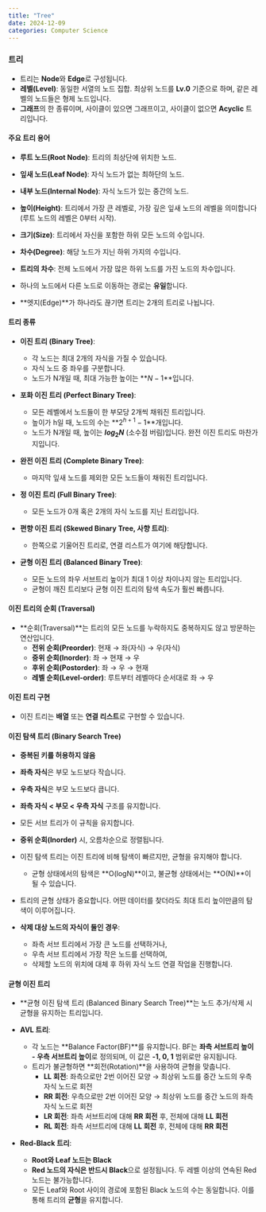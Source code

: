 ```yaml
---
title: "Tree"
date: 2024-12-09
categories: Computer Science
---
```


### 트리

- 트리는 **Node**와 **Edge**로 구성됩니다.
- **레벨(Level)**: 동일한 서열의 노드 집합. 최상위 노드를 **Lv.0** 기준으로 하며, 같은 레벨의 노드들은 형제 노드입니다.
- **그래프**의 한 종류이며, 사이클이 있으면 그래프이고, 사이클이 없으면 **Acyclic** 트리입니다.

#### 주요 트리 용어

- **루트 노드(Root Node)**: 트리의 최상단에 위치한 노드.
- **잎새 노드(Leaf Node)**: 자식 노드가 없는 최하단의 노드.
- **내부 노드(Internal Node)**: 자식 노드가 있는 중간의 노드.
- **높이(Height)**: 트리에서 가장 큰 레벨로, 가장 깊은 잎새 노드의 레벨을 의미합니다 (루트 노드의 레벨은 0부터 시작).
- **크기(Size)**: 트리에서 자신을 포함한 하위 모든 노드의 수입니다.
- **차수(Degree)**: 해당 노드가 지닌 하위 가지의 수입니다.
- **트리의 차수**: 전체 노드에서 가장 많은 하위 노드를 가진 노드의 차수입니다.

- 하나의 노드에서 다른 노드로 이동하는 경로는 **유일**합니다.
- **엣지(Edge)**가 하나라도 끊기면 트리는 2개의 트리로 나뉩니다.

#### 트리 종류

- **이진 트리 (Binary Tree)**:
  - 각 노드는 최대 2개의 자식을 가질 수 있습니다.
  - 자식 노드 중 좌우를 구분합니다.
  - 노드가 N개일 때, 최대 가능한 높이는 **$N - 1$**입니다.

- **포화 이진 트리 (Perfect Binary Tree)**:
  - 모든 레벨에서 노드들이 한 부모당 2개씩 채워진 트리입니다.
  - 높이가 h일 때, 노드의 수는 **$2^{h + 1} - 1$**개입니다.
  - 노드가 N개일 때, 높이는 **$log_{2}N$** (소수점 버림)입니다. 완전 이진 트리도 마찬가지입니다.

- **완전 이진 트리 (Complete Binary Tree)**:
  - 마지막 잎새 노드를 제외한 모든 노드들이 채워진 트리입니다.

- **정 이진 트리 (Full Binary Tree)**:
  - 모든 노드가 0개 혹은 2개의 자식 노드를 지닌 트리입니다.

- **편향 이진 트리 (Skewed Binary Tree, 사향 트리)**:
  - 한쪽으로 기울어진 트리로, 연결 리스트가 여기에 해당합니다.

- **균형 이진 트리 (Balanced Binary Tree)**:
  - 모든 노드의 좌우 서브트리 높이가 최대 1 이상 차이나지 않는 트리입니다.
  - 균형이 깨진 트리보다 균형 이진 트리의 탐색 속도가 훨씬 빠릅니다.

#### 이진 트리의 순회 (Traversal)

- **순회(Traversal)**는 트리의 모든 노드를 누락하지도 중복하지도 않고 방문하는 연산입니다.
  - **전위 순회(Preorder)**: 현재 → 좌(자식) → 우(자식)
  - **중위 순회(Inorder)**: 좌 → 현재 → 우
  - **후위 순회(Postorder)**: 좌 → 우 → 현재
  - **레벨 순회(Level-order)**: 루트부터 레벨마다 순서대로 좌 → 우

#### 이진 트리 구현

- 이진 트리는 **배열** 또는 **연결 리스트**로 구현할 수 있습니다.

#### 이진 탐색 트리 (Binary Search Tree)

- **중복된 키를 허용하지 않음**
- **좌측 자식**은 부모 노드보다 작습니다.
- **우측 자식**은 부모 노드보다 큽니다.
- **좌측 자식 < 부모 < 우측 자식** 구조를 유지합니다.
- 모든 서브 트리가 이 규칙을 유지합니다.
- **중위 순회(Inorder)** 시, 오름차순으로 정렬됩니다.
- 이진 탐색 트리는 이진 트리에 비해 탐색이 빠르지만, 균형을 유지해야 합니다.
  - 균형 상태에서의 탐색은 **O(logN)**이고, 불균형 상태에서는 **O(N)**이 될 수 있습니다.

- 트리의 균형 상태가 중요합니다. 어떤 데이터를 찾더라도 최대 트리 높이만큼의 탐색이 이루어집니다.
- **삭제 대상 노드의 자식이 둘인 경우**:
  - 좌측 서브 트리에서 가장 큰 노드를 선택하거나,
  - 우측 서브 트리에서 가장 작은 노드를 선택하여,
  - 삭제할 노드의 위치에 대체 후 하위 자식 노드 연결 작업을 진행합니다.

#### 균형 이진 트리

- **균형 이진 탐색 트리 (Balanced Binary Search Tree)**는 노드 추가/삭제 시 균형을 유지하는 트리입니다.
  
- **AVL 트리**:
  - 각 노드는 **Balance Factor(BF)**를 유지합니다. BF는 **좌측 서브트리 높이 - 우측 서브트리 높이**로 정의되며, 이 값은 **-1, 0, 1** 범위로만 유지됩니다.
  - 트리가 불균형하면 **회전(Rotation)**을 사용하여 균형을 맞춥니다.
    - **LL 회전**: 좌측으로만 2번 이어진 모양 → 최상위 노드를 중간 노드의 우측 자식 노드로 회전
    - **RR 회전**: 우측으로만 2번 이어진 모양 → 최상위 노드를 중간 노드의 좌측 자식 노드로 회전
    - **LR 회전**: 좌측 서브트리에 대해 **RR 회전** 후, 전체에 대해 **LL 회전**
    - **RL 회전**: 좌측 서브트리에 대해 **LL 회전** 후, 전체에 대해 **RR 회전**

- **Red-Black 트리**:
  - **Root와 Leaf 노드는 Black**
  - **Red 노드의 자식은 반드시 Black**으로 설정됩니다. 두 레벨 이상의 연속된 Red 노드는 불가능합니다.
  - 모든 Leaf와 Root 사이의 경로에 포함된 Black 노드의 수는 동일합니다. 이를 통해 트리의 **균형**을 유지합니다.
